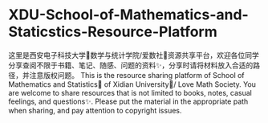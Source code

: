 # XDU-School-of-Mathematics-and-Staticstics-Resource-Platform
这里是西安电子科技大学🏯数学与统计学院/爱数社📐资源共享平台，欢迎各位同学分享查阅不限于书籍、笔记、随感、问题的资料✨，分享时请将材料放入合适的路径，并注意版权问题。
This is the resource sharing platform of School of Mathematics and Statistics📐 of Xidian University🏯/ Love Math Society. You are welcome to share resources that is not limited to books, notes, casual feelings, and questions✨. Please put the material in the appropriate path when sharing, and pay attention to copyright issues.
